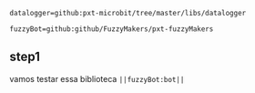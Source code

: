 
```package
datalogger=github:pxt-microbit/tree/master/libs/datalogger
```
```package
fuzzyBot=github:github/FuzzyMakers/pxt-fuzzyMakers
```

## step1
vamos testar essa biblioteca ``||fuzzyBot:bot||``